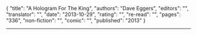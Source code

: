 {
"title": "A Hologram For The King",
"authors": "Dave Eggers",
"editors": "",
"translator": "",
"date": "2013-10-29",
"rating": "",
"re-read": "",
"pages": "336",
"non-fiction": "",
"comic": "",
"published": "2013"
}

---
